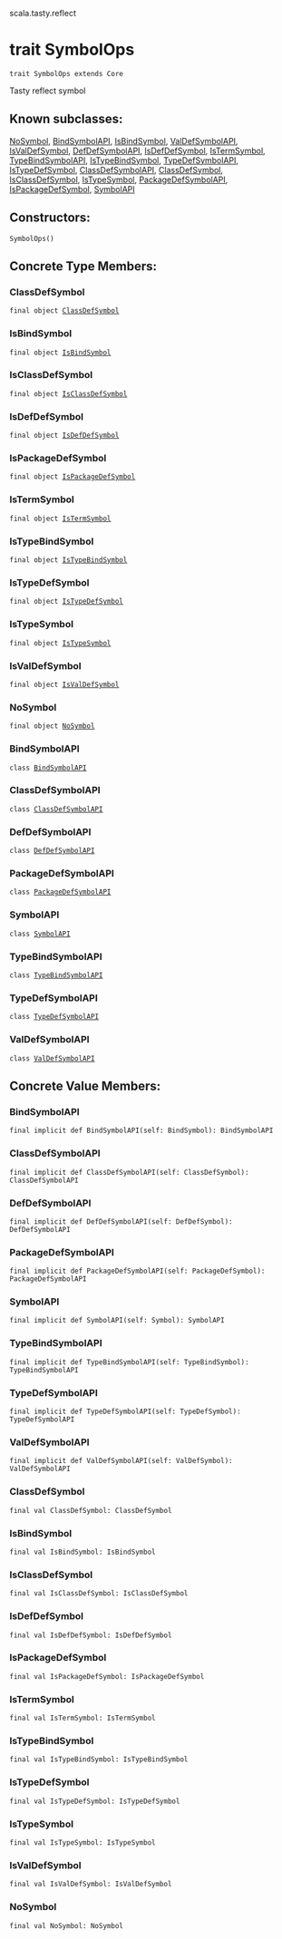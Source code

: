 scala.tasty.reflect
# trait SymbolOps

<pre><code class="language-scala" >trait SymbolOps extends Core</pre></code>
Tasty reflect symbol

## Known subclasses:
<a href="./SymbolOps/NoSymbol$.md">NoSymbol</a>, <a href="./SymbolOps/BindSymbolAPI.md">BindSymbolAPI</a>, <a href="./SymbolOps/IsBindSymbol$.md">IsBindSymbol</a>, <a href="./SymbolOps/ValDefSymbolAPI.md">ValDefSymbolAPI</a>, <a href="./SymbolOps/IsValDefSymbol$.md">IsValDefSymbol</a>, <a href="./SymbolOps/DefDefSymbolAPI.md">DefDefSymbolAPI</a>, <a href="./SymbolOps/IsDefDefSymbol$.md">IsDefDefSymbol</a>, <a href="./SymbolOps/IsTermSymbol$.md">IsTermSymbol</a>, <a href="./SymbolOps/TypeBindSymbolAPI.md">TypeBindSymbolAPI</a>, <a href="./SymbolOps/IsTypeBindSymbol$.md">IsTypeBindSymbol</a>, <a href="./SymbolOps/TypeDefSymbolAPI.md">TypeDefSymbolAPI</a>, <a href="./SymbolOps/IsTypeDefSymbol$.md">IsTypeDefSymbol</a>, <a href="./SymbolOps/ClassDefSymbolAPI.md">ClassDefSymbolAPI</a>, <a href="./SymbolOps/ClassDefSymbol$.md">ClassDefSymbol</a>, <a href="./SymbolOps/IsClassDefSymbol$.md">IsClassDefSymbol</a>, <a href="./SymbolOps/IsTypeSymbol$.md">IsTypeSymbol</a>, <a href="./SymbolOps/PackageDefSymbolAPI.md">PackageDefSymbolAPI</a>, <a href="./SymbolOps/IsPackageDefSymbol$.md">IsPackageDefSymbol</a>, <a href="./SymbolOps/SymbolAPI.md">SymbolAPI</a>
## Constructors:
<pre><code class="language-scala" >SymbolOps()</pre></code>

## Concrete Type Members:
### ClassDefSymbol
<pre><code class="language-scala" >final object <a href="./SymbolOps/ClassDefSymbol$.md">ClassDefSymbol</a></pre></code>
### IsBindSymbol
<pre><code class="language-scala" >final object <a href="./SymbolOps/IsBindSymbol$.md">IsBindSymbol</a></pre></code>
### IsClassDefSymbol
<pre><code class="language-scala" >final object <a href="./SymbolOps/IsClassDefSymbol$.md">IsClassDefSymbol</a></pre></code>
### IsDefDefSymbol
<pre><code class="language-scala" >final object <a href="./SymbolOps/IsDefDefSymbol$.md">IsDefDefSymbol</a></pre></code>
### IsPackageDefSymbol
<pre><code class="language-scala" >final object <a href="./SymbolOps/IsPackageDefSymbol$.md">IsPackageDefSymbol</a></pre></code>
### IsTermSymbol
<pre><code class="language-scala" >final object <a href="./SymbolOps/IsTermSymbol$.md">IsTermSymbol</a></pre></code>
### IsTypeBindSymbol
<pre><code class="language-scala" >final object <a href="./SymbolOps/IsTypeBindSymbol$.md">IsTypeBindSymbol</a></pre></code>
### IsTypeDefSymbol
<pre><code class="language-scala" >final object <a href="./SymbolOps/IsTypeDefSymbol$.md">IsTypeDefSymbol</a></pre></code>
### IsTypeSymbol
<pre><code class="language-scala" >final object <a href="./SymbolOps/IsTypeSymbol$.md">IsTypeSymbol</a></pre></code>
### IsValDefSymbol
<pre><code class="language-scala" >final object <a href="./SymbolOps/IsValDefSymbol$.md">IsValDefSymbol</a></pre></code>
### NoSymbol
<pre><code class="language-scala" >final object <a href="./SymbolOps/NoSymbol$.md">NoSymbol</a></pre></code>
### BindSymbolAPI
<pre><code class="language-scala" >class <a href="./SymbolOps/BindSymbolAPI.md">BindSymbolAPI</a></pre></code>
### ClassDefSymbolAPI
<pre><code class="language-scala" >class <a href="./SymbolOps/ClassDefSymbolAPI.md">ClassDefSymbolAPI</a></pre></code>
### DefDefSymbolAPI
<pre><code class="language-scala" >class <a href="./SymbolOps/DefDefSymbolAPI.md">DefDefSymbolAPI</a></pre></code>
### PackageDefSymbolAPI
<pre><code class="language-scala" >class <a href="./SymbolOps/PackageDefSymbolAPI.md">PackageDefSymbolAPI</a></pre></code>
### SymbolAPI
<pre><code class="language-scala" >class <a href="./SymbolOps/SymbolAPI.md">SymbolAPI</a></pre></code>
### TypeBindSymbolAPI
<pre><code class="language-scala" >class <a href="./SymbolOps/TypeBindSymbolAPI.md">TypeBindSymbolAPI</a></pre></code>
### TypeDefSymbolAPI
<pre><code class="language-scala" >class <a href="./SymbolOps/TypeDefSymbolAPI.md">TypeDefSymbolAPI</a></pre></code>
### ValDefSymbolAPI
<pre><code class="language-scala" >class <a href="./SymbolOps/ValDefSymbolAPI.md">ValDefSymbolAPI</a></pre></code>
## Concrete Value Members:
### BindSymbolAPI
<pre><code class="language-scala" >final implicit def BindSymbolAPI(self: BindSymbol): BindSymbolAPI</pre></code>

### ClassDefSymbolAPI
<pre><code class="language-scala" >final implicit def ClassDefSymbolAPI(self: ClassDefSymbol): ClassDefSymbolAPI</pre></code>

### DefDefSymbolAPI
<pre><code class="language-scala" >final implicit def DefDefSymbolAPI(self: DefDefSymbol): DefDefSymbolAPI</pre></code>

### PackageDefSymbolAPI
<pre><code class="language-scala" >final implicit def PackageDefSymbolAPI(self: PackageDefSymbol): PackageDefSymbolAPI</pre></code>

### SymbolAPI
<pre><code class="language-scala" >final implicit def SymbolAPI(self: Symbol): SymbolAPI</pre></code>

### TypeBindSymbolAPI
<pre><code class="language-scala" >final implicit def TypeBindSymbolAPI(self: TypeBindSymbol): TypeBindSymbolAPI</pre></code>

### TypeDefSymbolAPI
<pre><code class="language-scala" >final implicit def TypeDefSymbolAPI(self: TypeDefSymbol): TypeDefSymbolAPI</pre></code>

### ValDefSymbolAPI
<pre><code class="language-scala" >final implicit def ValDefSymbolAPI(self: ValDefSymbol): ValDefSymbolAPI</pre></code>

### ClassDefSymbol
<pre><code class="language-scala" >final val ClassDefSymbol: ClassDefSymbol</pre></code>

### IsBindSymbol
<pre><code class="language-scala" >final val IsBindSymbol: IsBindSymbol</pre></code>

### IsClassDefSymbol
<pre><code class="language-scala" >final val IsClassDefSymbol: IsClassDefSymbol</pre></code>

### IsDefDefSymbol
<pre><code class="language-scala" >final val IsDefDefSymbol: IsDefDefSymbol</pre></code>

### IsPackageDefSymbol
<pre><code class="language-scala" >final val IsPackageDefSymbol: IsPackageDefSymbol</pre></code>

### IsTermSymbol
<pre><code class="language-scala" >final val IsTermSymbol: IsTermSymbol</pre></code>

### IsTypeBindSymbol
<pre><code class="language-scala" >final val IsTypeBindSymbol: IsTypeBindSymbol</pre></code>

### IsTypeDefSymbol
<pre><code class="language-scala" >final val IsTypeDefSymbol: IsTypeDefSymbol</pre></code>

### IsTypeSymbol
<pre><code class="language-scala" >final val IsTypeSymbol: IsTypeSymbol</pre></code>

### IsValDefSymbol
<pre><code class="language-scala" >final val IsValDefSymbol: IsValDefSymbol</pre></code>

### NoSymbol
<pre><code class="language-scala" >final val NoSymbol: NoSymbol</pre></code>

